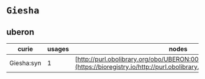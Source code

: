 # `Giesha`

## uberon

| curie      |   usages | nodes                                                                                                                 |
|------------|----------|-----------------------------------------------------------------------------------------------------------------------|
| Giesha:syn |        1 | [http://purl.obolibrary.org/obo/UBERON:0005421](https://bioregistry.io/http://purl.obolibrary.org/obo/UBERON:0005421) |
